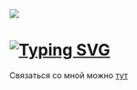![](https://github.com/LuisanArgoose/LuisanAroose/blob/main/ArgooseLogo.png)
# [![Typing SVG](https://readme-typing-svg.herokuapp.com?color=%2336BCF7&lines=C#+разработчик+Argoose)](https://git.io/typing-svg)
Связаться со мной можно [тут](https://t.me/LuisanArgoose)
